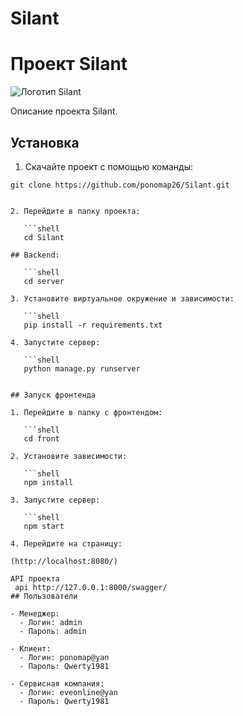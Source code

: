 # Silant
# Проект Silant

![Логотип Silant](https://static.tildacdn.com/tild6532-6137-4664-b962-623539363734/photo.svg)

Описание проекта Silant.

## Установка

1. Скачайте проект с помощью команды:

```shell
git clone https://github.com/ponomap26/Silant.git


2. Перейдите в папку проекта:
   
   ```shell
   cd Silant
   
## Backend:

   ```shell
   cd server

3. Установите виртуальное окружение и зависимости:

   ```shell
   pip install -r requirements.txt

4. Запустите сервер:

   ```shell
   python manage.py runserver


## Запуск фронтенда

1. Перейдите в папку с фронтендом:

   ```shell
   cd front

2. Установите зависимости:

   ```shell
   npm install

3. Запустите сервер:

   ```shell
   npm start

4. Перейдите на страницу:

(http://localhost:8080/)

API проекта
 api http://127.0.0.1:8000/swagger/
## Пользователи

- Менеджер:
  - Логин: admin
  - Пароль: admin

- Клиент:
  - Логин: ponomap@yan
  - Пароль: Qwerty1981

- Сервисная компания:
  - Логин: eveonline@yan
  - Пароль: Qwerty1981
```
